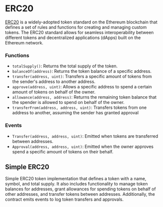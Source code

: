 # ERC20

[ERC20](https://eips.ethereum.org/EIPS/eip-20) is a widely-adopted token standard on the Ethereum blockchain that defines a set of rules and functions for creating and managing custom tokens. The ERC20 standard allows for seamless interoperability between different tokens and decentralized applications (dApps) built on the Ethereum network.

### Functions

- `totalSupply()`: Returns the total supply of the token.
- `balanceOf(address)`: Returns the token balance of a specific address.
- `transfer(address, uint)`: Transfers a specific amount of tokens from the sender's address to another address.
- `approve(address, uint)`: Allows a specific address to spend a certain amount of tokens on behalf of the owner.
- `allowance(address, address)`: Returns the remaining token balance that the spender is allowed to spend on behalf of the owner.
- `transferFrom(address, address, uint)`: Transfers tokens from one address to another, assuming the sender has granted approval

### Events

- `Transfer(address, address, uint)`: Emitted when tokens are transferred between addresses.
- `Approval(address, address, uint)`: Emitted when the owner approves spend a specific amount of tokens on their behalf.

## Simple ERC20

Simple ERC20 token implementation that defines a token with a name, symbol, and total supply. It also includes functionality to manage token balances for addresses, grant allowances for spending tokens on behalf of other addresses, and transfer tokens between addresses. Additionally, the contract emits events to log token transfers and approvals.
